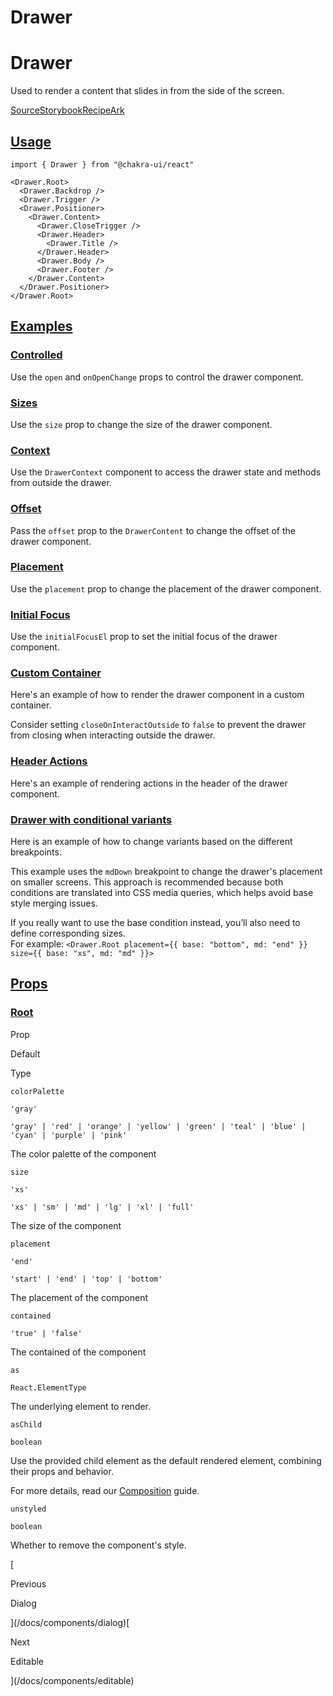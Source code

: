 # Drawer

Drawer
======

Used to render a content that slides in from the side of the screen.

[Source](https://github.com/chakra-ui/chakra-ui/tree/main/packages/react/src/components/drawer)[Storybook](https://storybook.chakra-ui.com/?path=/story/components-drawer--basic)[Recipe](https://github.com/chakra-ui/chakra-ui/tree/main/packages/react/src/theme/recipes/drawer.ts)[Ark](https://ark-ui.com/react/docs/components/dialog)

[Usage](#usage)
---------------

```
import { Drawer } from "@chakra-ui/react"
```

```
<Drawer.Root>
  <Drawer.Backdrop />
  <Drawer.Trigger />
  <Drawer.Positioner>
    <Drawer.Content>
      <Drawer.CloseTrigger />
      <Drawer.Header>
        <Drawer.Title />
      </Drawer.Header>
      <Drawer.Body />
      <Drawer.Footer />
    </Drawer.Content>
  </Drawer.Positioner>
</Drawer.Root>
```

[Examples](#examples)
---------------------

### [Controlled](#controlled)

Use the `open` and `onOpenChange` props to control the drawer component.

### [Sizes](#sizes)

Use the `size` prop to change the size of the drawer component.

### [Context](#context)

Use the `DrawerContext` component to access the drawer state and methods from outside the drawer.

### [Offset](#offset)

Pass the `offset` prop to the `DrawerContent` to change the offset of the drawer component.

### [Placement](#placement)

Use the `placement` prop to change the placement of the drawer component.

### [Initial Focus](#initial-focus)

Use the `initialFocusEl` prop to set the initial focus of the drawer component.

### [Custom Container](#custom-container)

Here's an example of how to render the drawer component in a custom container.

Consider setting `closeOnInteractOutside` to `false` to prevent the drawer from closing when interacting outside the drawer.

### [Header Actions](#header-actions)

Here's an example of rendering actions in the header of the drawer component.

### [Drawer with conditional variants](#drawer-with-conditional-variants)

Here is an example of how to change variants based on the different breakpoints.

This example uses the `mdDown` breakpoint to change the drawer's placement on smaller screens. This approach is recommended because both conditions are translated into CSS media queries, which helps avoid base style merging issues.

If you really want to use the base condition instead, you’ll also need to define corresponding sizes.  
For example: `<Drawer.Root placement={{ base: "bottom", md: "end" }} size={{ base: "xs", md: "md" }}>`

[Props](#props)
---------------

### [Root](#root)

Prop

Default

Type

`colorPalette`

`'gray'`

`'gray' | 'red' | 'orange' | 'yellow' | 'green' | 'teal' | 'blue' | 'cyan' | 'purple' | 'pink'`

The color palette of the component

`size`

`'xs'`

`'xs' | 'sm' | 'md' | 'lg' | 'xl' | 'full'`

The size of the component

`placement`

`'end'`

`'start' | 'end' | 'top' | 'bottom'`

The placement of the component

`contained`

`'true' | 'false'`

The contained of the component

`as`

`React.ElementType`

The underlying element to render.

`asChild`

`boolean`

Use the provided child element as the default rendered element, combining their props and behavior.

For more details, read our [Composition](/docs/components/concepts/composition) guide.

`unstyled`

`boolean`

Whether to remove the component's style.

[

Previous

Dialog



](/docs/components/dialog)[

Next

Editable



](/docs/components/editable)